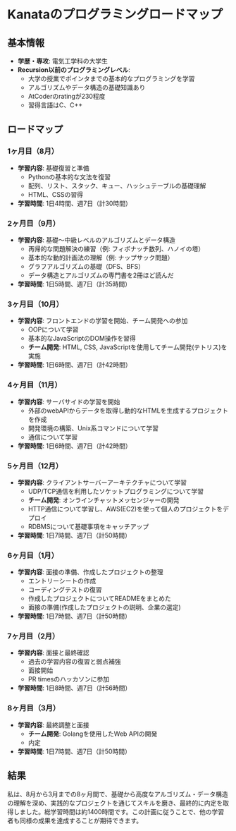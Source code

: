 # Kanataのプログラミングロードマップ

## 基本情報
- **学歴・専攻**: 電気工学科の大学生
- **Recursion以前のプログラミングレベル**: 
  - 大学の授業でポインタまでの基本的なプログラミングを学習
  - アルゴリズムやデータ構造の基礎知識あり
  - AtCoderのratingが230程度
  - 習得言語はC、C++

## ロードマップ

### 1ヶ月目（8月）
- **学習内容**: 基礎復習と準備
  - Pythonの基本的な文法を復習
  - 配列、リスト、スタック、キュー、ハッシュテーブルの基礎理解
  - HTML、CSSの習得
- **学習時間**: 1日4時間、週7日（計30時間）

### 2ヶ月目（9月）
- **学習内容**: 基礎～中級レベルのアルゴリズムとデータ構造
  - 再帰的な問題解決の練習（例: フィボナッチ数列、ハノイの塔）
  - 基本的な動的計画法の理解（例: ナップサック問題）
  - グラフアルゴリズムの基礎（DFS、BFS）
  - データ構造とアルゴリズムの専門書を2冊ほど読んだ
- **学習時間**: 1日5時間、週7日（計35時間）

### 3ヶ月目（10月）
- **学習内容**: フロントエンドの学習を開始、チーム開発への参加
  - OOPについて学習
  - 基本的なJavaScriptのDOM操作を習得
  - **チーム開発**: HTML, CSS, JavaScriptを使用してチーム開発(テトリス)を実施
- **学習時間**: 1日6時間、週7日（計42時間）

### 4ヶ月目（11月）
- **学習内容**: サーバサイドの学習を開始
  - 外部のwebAPIからデータを取得し動的なHTMLを生成するプロジェクトを作成
  - 開発環境の構築、Unix系コマンドについて学習
  - 通信について学習
- **学習時間**: 1日6時間、週7日（計42時間）

### 5ヶ月目（12月）
- **学習内容**: クライアントサーバーアーキテクチャについて学習
  - UDP/TCP通信を利用したソケットプログラミングについて学習
  - **チーム開発**: オンラインチャットメッセンジャーの開発
  - HTTP通信について学習し、AWS(EC2)を使って個人のプロジェクトをデプロイ
  - RDBMSについて基礎事項をキャッチアップ
- **学習時間**: 1日7時間、週7日（計50時間）

### 6ヶ月目（1月）
- **学習内容**: 面接の準備、作成したプロジェクトの整理
  - エントリーシートの作成
  - コーディングテストの復習
  - 作成したプロジェクトについてREADMEをまとめた
  - 面接の準備(作成したプロジェクトの説明、企業の選定)
- **学習時間**: 1日7時間、週7日（計50時間）

### 7ヶ月目（2月）
- **学習内容**: 面接と最終確認
  - 過去の学習内容の復習と弱点補強
  - 面接開始
  - PR timesのハッカソンに参加
- **学習時間**: 1日8時間、週7日（計56時間）

### 8ヶ月目（3月）
- **学習内容**: 最終調整と面接
  - **チーム開発**: Golangを使用したWeb APIの開発
  - 内定
- **学習時間**: 1日7時間、週7日（計50時間）

## 結果
私は、8月から3月までの8ヶ月間で、基礎から高度なアルゴリズム・データ構造の理解を深め、実践的なプロジェクトを通じてスキルを磨き、最終的に内定を取得しました。総学習時間は約1400時間です。この計画に従うことで、他の学習者も同様の成果を達成することが期待できます。
